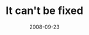 ---
layout: base.njk
title : 'It can&#39;t be fixed' 
view_title : 'It can&#39;t be fixed' 
year : '2008' 
date : '2008-09-23' 
img_file : '/drawing/itcantbefixed.jpg' 
html_file : 'itcantbefixed' 
next_html : 'itisgettingcolder.html' 
year_order : '427' 
permalink : "title/{{html_file}}.html"
---